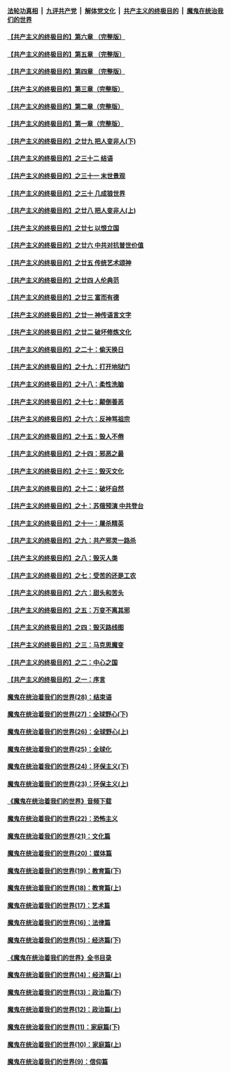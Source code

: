 

####  [法轮功真相](../../../../basic/blob/master/README.md?t=05042031) &nbsp;|&nbsp; [九评共产党](../../../../9ping.md/blob/master/README.md?t=05042031) &nbsp;|&nbsp; [解体党文化](../../../../jtdwh.md/blob/master/README.md?t=05042031)  &nbsp;|&nbsp; [共产主义的终极目的](../../../../gczydzjmd.md/blob/master/README.md?t=05042031) &nbsp;|&nbsp; [魔鬼在统治我们的世界](../../../../mgztzwmdsj.md/blob/master/README.md?t=05042031) 

#### [【共产主义的终极目的】第六章 （完整版）](../pages/nsc422/n11428913.md?t=05042031) 

#### [【共产主义的终极目的】第五章 （完整版）](../pages/nsc422/n11428912.md?t=05042031) 

#### [【共产主义的终极目的】第四章 （完整版）](../pages/nsc422/n11428907.md?t=05042031) 

#### [【共产主义的终极目的】第三章（完整版）](../pages/nsc422/n11428848.md?t=05042031) 

#### [【共产主义的终极目的】第二章（完整版）](../pages/nsc422/n11428831.md?t=05042031) 

#### [【共产主义的终极目的】第一章（完整版）](../pages/nsc422/n11417651.md?t=05042031) 

#### [【共产主义的终极目的】之廿九 把人变非人(下)](../pages/nsc422/n11344140.md?t=05042031) 

#### [【共产主义的终极目的】之三十二 结语](../pages/nsc422/n11360535.md?t=05042031) 

#### [【共产主义的终极目的】之三十一 末世景观](../pages/nsc422/n11351129.md?t=05042031) 

#### [【共产主义的终极目的】之三十 几成狼世界](../pages/nsc422/n11348280.md?t=05042031) 

#### [【共产主义的终极目的】之廿八 把人变非人(上)](../pages/nsc422/n11340492.md?t=05042031) 

#### [【共产主义的终极目的】之廿七 以恨立国](../pages/nsc422/n11336944.md?t=05042031) 

#### [【共产主义的终极目的】之廿六 中共对抗普世价值](../pages/nsc422/n11324785.md?t=05042031) 

#### [【共产主义的终极目的】之廿五 传统艺术颂神](../pages/nsc422/n11296396.md?t=05042031) 

#### [【共产主义的终极目的】之廿四 人伦典范](../pages/nsc422/n11296397.md?t=05042031) 

#### [【共产主义的终极目的】之廿三 富而有德](../pages/nsc422/n11283598.md?t=05042031) 

#### [【共产主义的终极目的】之廿一 神传语言文字](../pages/nsc422/n11263265.md?t=05042031) 

#### [【共产主义的终极目的】之廿二 破坏修炼文化](../pages/nsc422/n11245728.md?t=05042031) 

#### [【共产主义的终极目的】之二十：偷天换日](../pages/nsc422/n11238846.md?t=05042031) 

#### [【共产主义的终极目的】之十九：打开地狱门](../pages/nsc422/n11206376.md?t=05042031) 

#### [【共产主义的终极目的】之十八：柔性洗脑](../pages/nsc422/n11199994.md?t=05042031) 

#### [【共产主义的终极目的】之十七：颠倒善恶](../pages/nsc422/n11179782.md?t=05042031) 

#### [【共产主义的终极目的】之十六：反神骂祖宗](../pages/nsc422/n11166798.md?t=05042031) 

#### [【共产主义的终极目的】之十五：毁人不倦](../pages/nsc422/n11166792.md?t=05042031) 

#### [【共产主义的终极目的】之十四：邪恶之最](../pages/nsc422/n11150249.md?t=05042031) 

#### [【共产主义的终极目的】之十三：毁灭文化](../pages/nsc422/n11135227.md?t=05042031) 

#### [【共产主义的终极目的】之十二：破坏自然](../pages/nsc422/n11135214.md?t=05042031) 

#### [【共产主义的终极目的】之十：苏俄预演 中共登台](../pages/nsc422/n11118424.md?t=05042031) 

#### [【共产主义的终极目的】之十一：屠杀精英](../pages/nsc422/n11118442.md?t=05042031) 

#### [【共产主义的终极目的】之九：共产邪灵一路杀](../pages/nsc422/n11114139.md?t=05042031) 

#### [【共产主义的终极目的】之八：毁灭人类](../pages/nsc422/n11108503.md?t=05042031) 

#### [【共产主义的终极目的】之七：受苦的还是工农](../pages/nsc422/n11101809.md?t=05042031) 

#### [【共产主义的终极目的】之六：甜头和苦头](../pages/nsc422/n11096971.md?t=05042031) 

#### [【共产主义的终极目的】之五：万变不离其邪](../pages/nsc422/n11091285.md?t=05042031) 

#### [【共产主义的终极目的】之四：毁灭路线图](../pages/nsc422/n11086284.md?t=05042031) 

#### [【共产主义的终极目的】之三：马克思魔变](../pages/nsc422/n11061941.md?t=05042031) 

#### [【共产主义的终极目的】之二：中心之国](../pages/nsc422/n11047728.md?t=05042031) 

#### [【共产主义的终极目的】之一：序言](../pages/nsc422/n11086077.md?t=05042031) 

#### [魔鬼在统治着我们的世界(28)：结束语](../pages/nsc422/n10936246.md?t=05042031) 

#### [魔鬼在统治着我们的世界(27)：全球野心(下)](../pages/nsc422/n10928319.md?t=05042031) 

#### [魔鬼在统治着我们的世界(26)：全球野心(上)](../pages/nsc422/n10900318.md?t=05042031) 

#### [魔鬼在统治着我们的世界(25)：全球化](../pages/nsc422/n10788205.md?t=05042031) 

#### [魔鬼在统治着我们的世界(24)：环保主义(下)](../pages/nsc422/n10695307.md?t=05042031) 

#### [魔鬼在统治着我们的世界(23)：环保主义(上)](../pages/nsc422/n10688613.md?t=05042031) 

#### [《魔鬼在统治着我们的世界》音频下载](../pages/nsc422/n10635553.md?t=05042031) 

#### [魔鬼在统治着我们的世界(22)：恐怖主义](../pages/nsc422/n10614727.md?t=05042031) 

#### [魔鬼在统治着我们的世界(21)：文化篇](../pages/nsc422/n10597706.md?t=05042031) 

#### [魔鬼在统治着我们的世界(20)：媒体篇](../pages/nsc422/n10586579.md?t=05042031) 

#### [魔鬼在统治着我们的世界(19)：教育篇(下)](../pages/nsc422/n10564808.md?t=05042031) 

#### [魔鬼在统治着我们的世界(18)：教育篇(上)](../pages/nsc422/n10526970.md?t=05042031) 

#### [魔鬼在统治着我们的世界(17)：艺术篇](../pages/nsc422/n10499093.md?t=05042031) 

#### [魔鬼在统治着我们的世界(16)：法律篇](../pages/nsc422/n10485969.md?t=05042031) 

#### [魔鬼在统治着我们的世界(15)：经济篇(下)](../pages/nsc422/n10469975.md?t=05042031) 

#### [《魔鬼在统治着我们的世界》全书目录](../pages/nsc422/n10464261.md?t=05042031) 

#### [魔鬼在统治着我们的世界(14)：经济篇(上)](../pages/nsc422/n10457370.md?t=05042031) 

#### [魔鬼在统治着我们的世界(13)：政治篇(下)](../pages/nsc422/n10448270.md?t=05042031) 

#### [魔鬼在统治着我们的世界(12)：政治篇(上)](../pages/nsc422/n10444576.md?t=05042031) 

#### [魔鬼在统治着我们的世界(11)：家庭篇(下)](../pages/nsc422/n10440961.md?t=05042031) 

#### [魔鬼在统治着我们的世界(10)：家庭篇(上)](../pages/nsc422/n10435448.md?t=05042031) 

#### [魔鬼在统治着我们的世界(9)：信仰篇](../pages/nsc422/n10432159.md?t=05042031) 

